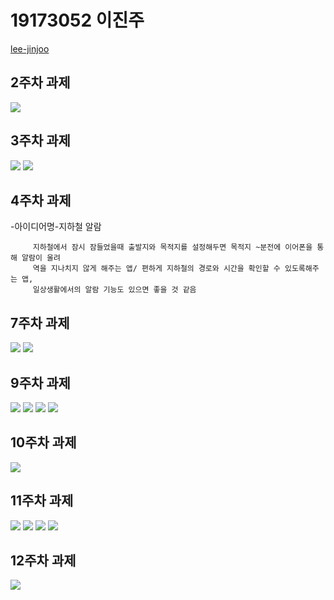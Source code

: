 # 19173052 이진주
  [lee-jinjoo](https://github.com/lee-jinjoo)
## 2주차 과제
<img width="" height="" src="./png/2주차 과제.PNG"></img>

## 3주차 과제
<img width="" height="" src="./png/네이버창.PNG"></img>
<img width="" height="" src="./png/전화.PNG"></img>

## 4주차 과제
   -아이디어명-지하철 알람
   
         지하철에서 잠시 잠들었을때 출발지와 목적지를 설정해두면 목적지 ~분전에 이어폰을 통해 알람이 울려 
         역을 지나치지 않게 해주는 앱/ 편하게 지하철의 경로와 시간을 확인할 수 있도록해주는 앱,
         일상생활에서의 알람 기능도 있으면 좋을 것 같음
         
## 7주차 과제
<img width="" height="" src="./png/7주차 과제1.PNG"></img>
<img width="" height="" src="./png/7주차 과제2.PNG"></img>

## 9주차 과제
<img width="" height="" src="./png/9주차 과제 이미지 바꾸기 전.PNG"></img>
<img width="" height="" src="./png/9주차 과제 이미지 바꾸기 후.PNG"></img>
<img width="" height="" src="./png/9주차 과제 width.PNG"></img>
<img width="" height="" src="./png/9주차 과제 height.PNG"></img>

## 10주차 과제
<img width="" height="" src="./png/10주차 과제.PNG"></img>

## 11주차 과제
<img width="" height="" src="./png/11주차과제1.PNG"></img>
<img width="" height="" src="./png/11주차과제2.PNG"></img>
<img width="" height="" src="./png/11주차과제3.PNG"></img>
<img width="" height="" src="./png/11주차과제4.PNG"></img>

## 12주차 과제
<img width="" height="" src="./png/12주차 과제.PNG"></img>
